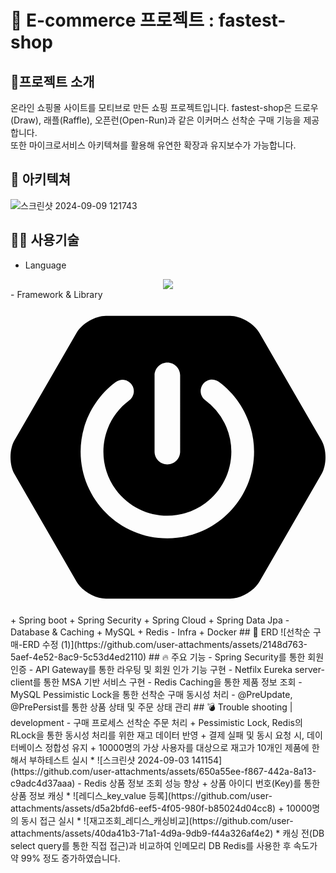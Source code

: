 # 🛒 E-commerce 프로젝트 : fastest-shop
## 📌프로젝트 소개 
온라인 쇼핑몰 사이트를 모티브로 만든 쇼핑 프로젝트입니다. 
fastest-shop은 드로우(Draw), 래플(Raffle), 오픈런(Open-Run)과 같은 이커머스 선착순 구매 기능을 제공합니다.  
또한 마이크로서비스 아키텍쳐를 활용해 유연한 확장과 유지보수가 가능합니다.
## 🚧 아키텍쳐
![스크린샷 2024-09-09 121743](https://github.com/user-attachments/assets/f71f320a-fb99-4ea8-a828-65f56c4be67f)
## 🧑‍💻 사용기술
- Language
<div align=center> 
  <img src="https://img.shields.io/badge/java-007396?style=for-the-badge&logo=java&logoColor=white"> 
</div>
- Framework & Library
<div align=center> 
<svg role="img" viewBox="0 0 24 24" xmlns="http://www.w3.org/2000/svg"><title>Spring Boot</title><path d="m23.693 10.7058-4.73-8.1844c-.4094-.7106-1.4166-1.2942-2.2402-1.2942H7.2725c-.819 0-1.8308.5836-2.2402 1.2942L.307 10.7058c-.4095.7106-.4095 1.873 0 2.5837l4.7252 8.189c.4094.7107 1.4166 1.2943 2.2402 1.2943h9.455c.819 0 1.826-.5836 2.2402-1.2942l4.7252-8.189c.4095-.7107.4095-1.8732 0-2.5838zM10.9763 5.7547c0-.5365.4377-.9742.9742-.9742s.9742.4377.9742.9742v5.8217c0 .5366-.4377.9742-.9742.9742s-.9742-.4376-.9742-.9742zm.9742 12.4294c-3.6427 0-6.6077-2.965-6.6077-6.6077.0047-2.0896.993-4.0521 2.6685-5.304a.8657.8657 0 0 1 1.2142.1788.8657.8657 0 0 1-.1788 1.2143c-2.1602 1.6048-2.612 4.6592-1.0072 6.8194 1.6049 2.1603 4.6593 2.612 6.8195 1.0072 1.2378-.9177 1.9673-2.372 1.9673-3.9157a4.8972 4.8972 0 0 0-1.9861-3.925c-.386-.2824-.466-.8284-.1836-1.2143.2824-.386.8283-.466 1.2143-.1835 1.6895 1.2471 2.6826 3.2238 2.6873 5.3228 0 3.6474-2.965 6.6077-6.6077 6.6077z"/></svg>
</div>
  + Spring boot
  + Spring Security
  + Spring Cloud
  + Spring Data Jpa
- Database & Caching
  + MySQL
  + Redis
- Infra
  + Docker
## 📁 ERD
![선착순 구매-ERD 수정 (1)](https://github.com/user-attachments/assets/2148d763-5aef-4e52-8ac9-5c53d4ed2110)
## 🔥 주요 기능
- Spring Security를 통한 회원 인증
- API Gateway를 통한 라우팅 및 회원 인가 기능 구현
- Netfilx Eureka server-client를 통한 MSA 기반 서비스 구현
- Redis Caching을 통한 제품 정보 조회
- MySQL Pessimistic Lock을 통한 선착순 구매 동시성 처리
- @PreUpdate, @PrePersist를 통한 상품 상태 및 주문 상태 관리
## 💣 Trouble shooting | development
- 구매 프로세스 선착순 주문 처리
    + Pessimistic Lock, Redis의 RLock을 통한 동시성 처리를 위한 재고 데이터 반영
    + 결제 실패 및 동시 요청 시, 데이터베이스 정합성 유지
    + 10000명의 가상 사용자를 대상으로 재고가 10개인 제품에 한해서 부하테스트 실시
      * ![스크린샷 2024-09-03 141154](https://github.com/user-attachments/assets/650a55ee-f867-442a-8a13-c9adc4d37aaa)
- Redis 상품 정보 조회 성능 향상
  + 상품 아이디 번호(Key)를 통한 상품 정보 캐싱
    * ![레디스_key_value 등록](https://github.com/user-attachments/assets/d5a2bfd6-eef5-4f05-980f-b85024d04cc8)
  + 10000명의 동시 접근 실시
    * ![재고조회_레디스_캐싱비교](https://github.com/user-attachments/assets/40da41b3-71a1-4d9a-9db9-f44a326af4e2)
    *  캐싱 전(DB select query를 통한 직접 접근)과 비교하여 인메모리 DB Redis를 사용한 후 속도가 약 99% 정도 증가하였습니다.  

